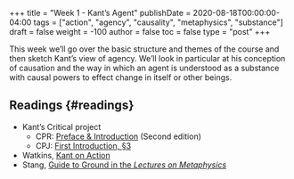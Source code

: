 +++
title = "Week 1 - Kant’s Agent"
publishDate = 2020-08-18T00:00:00-04:00
tags = ["action", "agency", "causality", "metaphysics", "substance"]
draft = false
weight = -100
author = false
toc = false
type = "post"
+++

This week we’ll go over the basic structure and themes of the course and then sketch
Kant’s view of agency. We’ll look in particular at his conception of causation and
the way in which an agent is understood as a substance with causal powers to effect
change in itself or other beings.


## Readings {#readings}

-   Kant’s Critical project
    -   CPR: [Preface & Introduction](/materials/readings/CPR-preface-and-introduction.pdf) (Second edition)
    -   CPJ: [First Introduction, §3](/materials/readings/CPJ-FI-III.pdf)
-   Watkins, [Kant on Action](/materials/readings/watkins-action.pdf)
-   Stang, [Guide to Ground in the _Lectures on Metaphysics_](/materials/readings/stang-ground.pdf)
